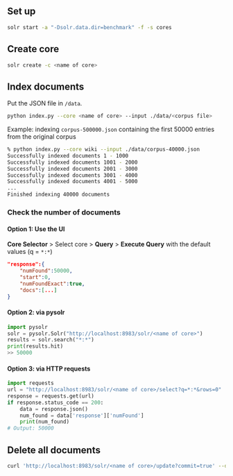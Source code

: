 ## Set up
```bash
solr start -a "-Dsolr.data.dir=benchmark" -f -s cores
```

## Create core
```bash
solr create -c <name of core>
```

## Index documents
Put the JSON file in <code>/data</code>.
```bash
python index.py --core <name of core> --input ./data/<corpus file>
```
Example: indexing <code>corpus-500000.json</code> containing the first 50000 entries from the original corpus
```bash
% python index.py --core wiki --input ./data/corpus-40000.json 
Successfully indexed documents 1 - 1000
Successfully indexed documents 1001 - 2000
Successfully indexed documents 2001 - 3000
Successfully indexed documents 3001 - 4000
Successfully indexed documents 4001 - 5000
...
Finished indexing 40000 documents
```

### Check the number of documents
#### Option 1: Use the UI
**Core Selector** > Select core > **Query** > **Execute Query** with the default values (q = <code>\*:\*</code>)
```JSON
"response":{
    "numFound":50000,
    "start":0,
    "numFoundExact":true,
    "docs":[...]
}
```
#### Option 2: via pysolr
```Python
import pysolr
solr = pysolr.Solr("http://localhost:8983/solr/<name of core>")
results = solr.search("*:*")
print(results.hit)
>> 50000
```
#### Option 3: via HTTP requests
```Python
import requests
url = "http://localhost:8983/solr/<name of core>/select?q=*:*&rows=0"
response = requests.get(url)
if response.status_code == 200:
    data = response.json()
    num_found = data['response']['numFound']
    print(num_found)
# Output: 50000
```

## Delete all documents
```bash
curl 'http://localhost:8983/solr/<name of core>/update?commit=true' --data '<delete><query>*:*</query></delete>'
```